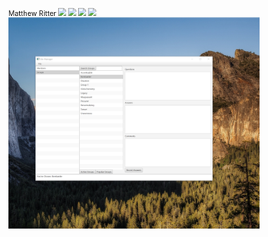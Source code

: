 Matthew Ritter
![](Sprint1/images/java.png)
![](Sprint1/images/java2.png)
![](Sprint1/images/java3.png)
![](Sprint1/images/java4.png)
![](Sprint1/images/java5.png)
